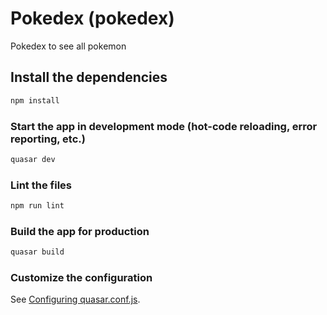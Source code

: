 # Pokedex (pokedex)

Pokedex to see all pokemon

## Install the dependencies

```bash
npm install
```

### Start the app in development mode (hot-code reloading, error reporting, etc.)

```bash
quasar dev
```

### Lint the files

```bash
npm run lint
```

### Build the app for production

```bash
quasar build
```

### Customize the configuration

See [Configuring quasar.conf.js](https://quasar.dev/quasar-cli/quasar-conf-js).

